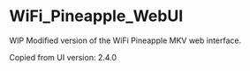 # WiFi_Pineapple_WebUI 

WIP Modified version of the WiFi Pineapple MKV web interface.

Copied from UI version: 2.4.0